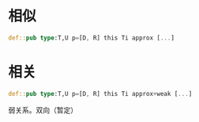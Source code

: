 # 相似 

```rs
def::pub type:T,U p=[D, R] this Ti approx [...]
```


# 相关

```rs
def::pub type:T,U p=[D, R] this Ti approx+weak [...]
```

弱关系。双向（暂定）